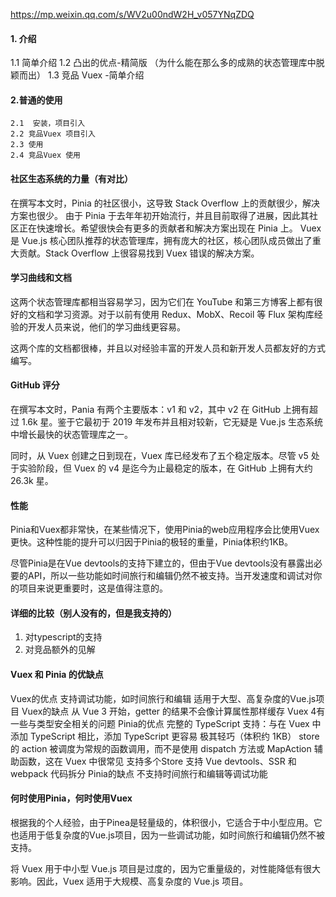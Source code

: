 https://mp.weixin.qq.com/s/WV2u00ndW2H_v057YNqZDQ

#### 1. 介绍

   1.1 简单介绍
   1.2 凸出的优点-精简版 （为什么能在那么多的成熟的状态管理库中脱颖而出）
   1.3 竞品 Vuex -简单介绍
#### 2.普通的使用
    2.1  安装，项目引入 
    2.2 竞品Vuex 项目引入
    2.3 使用
    2.4 竞品Vuex 使用
    
#### 社区生态系统的力量（有对比）
在撰写本文时，Pinia 的社区很小，这导致 Stack Overflow 上的贡献很少，解决方案也很少。
由于 Pinia 于去年年初开始流行，并且目前取得了进展，因此其社区正在快速增长。希望很快会有更多的贡献者和解决方案出现在 Pinia 上。
Vuex 是 Vue.js 核心团队推荐的状态管理库，拥有庞大的社区，核心团队成员做出了重大贡献。Stack Overflow 上很容易找到 Vuex 错误的解决方案。

#### 学习曲线和文档

这两个状态管理库都相当容易学习，因为它们在 YouTube 和第三方博客上都有很好的文档和学习资源。对于以前有使用 Redux、MobX、Recoil 等 Flux 架构库经验的开发人员来说，他们的学习曲线更容易。

这两个库的文档都很棒，并且以对经验丰富的开发人员和新开发人员都友好的方式编写。

#### GitHub 评分

在撰写本文时，Pania 有两个主要版本：v1 和 v2，其中 v2 在 GitHub 上拥有超过 1.6k 星。鉴于它最初于 2019 年发布并且相对较新，它无疑是 Vue.js 生态系统中增长最快的状态管理库之一。

同时，从 Vuex 创建之日到现在，Vuex 库已经发布了五个稳定版本。尽管 v5 处于实验阶段，但 Vuex 的 v4 是迄今为止最稳定的版本，在 GitHub 上拥有大约 26.3k 星。

#### 性能

Pinia和Vuex都非常快，在某些情况下，使用Pinia的web应用程序会比使用Vuex更快。这种性能的提升可以归因于Pinia的极轻的重量，Pinia体积约1KB。

尽管Pinia是在Vue devtools的支持下建立的，但由于Vue devtools没有暴露出必要的API，所以一些功能如时间旅行和编辑仍然不被支持。当开发速度和调试对你的项目来说更重要时，这是值得注意的。

#### 详细的比较（别人没有的，但是我支持的）

1. 对typescript的支持
2. 对竞品额外的见解


#### Vuex 和 Pinia 的优缺点
Vuex的优点
支持调试功能，如时间旅行和编辑
适用于大型、高复杂度的Vue.js项目
Vuex的缺点
从 Vue 3 开始，getter 的结果不会像计算属性那样缓存
Vuex 4有一些与类型安全相关的问题
Pinia的优点
完整的 TypeScript 支持：与在 Vuex 中添加 TypeScript 相比，添加 TypeScript 更容易
极其轻巧（体积约 1KB）
store 的 action 被调度为常规的函数调用，而不是使用 dispatch 方法或 MapAction 辅助函数，这在 Vuex 中很常见
支持多个Store
支持 Vue devtools、SSR 和 webpack 代码拆分
Pinia的缺点
不支持时间旅行和编辑等调试功能


#### 何时使用Pinia，何时使用Vuex

根据我的个人经验，由于Pinea是轻量级的，体积很小，它适合于中小型应用。它也适用于低复杂度的Vue.js项目，因为一些调试功能，如时间旅行和编辑仍然不被支持。

将 Vuex 用于中小型 Vue.js 项目是过度的，因为它重量级的，对性能降低有很大影响。因此，Vuex 适用于大规模、高复杂度的 Vue.js 项目。